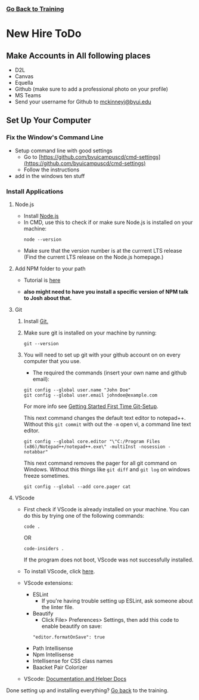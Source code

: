 ### [Go Back to Training](../Introduction/overview.md)

# New Hire ToDo

## Make Accounts in All following places

*   D2L
*   Canvas
*   Equella
*   Github (make sure to add a professional photo on your profile)
*   MS Teams
*   Send your username for Github to mckinneyj@byui.edu


## Set Up Your Computer

### Fix the Window's Command Line
*   Setup command line with good settings
    *   Go to [https://github.com/byuicampuscd/cmd-settings](https://github.com/byuicampuscd/cmd-settings)
    *   Follow the instructions
*   add in the  windows ten stuff

### Install Applications
1. Node.js
    * Install [Node.js](https://nodejs.org/en/)
    * In CMD, use this to check if or make sure Node.js is installed on your machine: 
        ```
        node --version
        ```
    *   Make sure that the version number is at the currrent LTS release (Find the current LTS release on the Node.js homepage.)

2. Add NPM folder to your path
    *   Tutorial is [here](https://docs.google.com/a/byui.edu/document/d/1g1SZvtLB56bxmMxzY-TIhVmaEgHKbnGrdxfiZpJ427c/edit?usp=sharing)

    * **also might need to have you install a specific version of NPM talk to Josh about that.**

3. Git
    1. Install [Git.](https://git-scm.com/download/win)
    2. Make sure git is installed on your machine by running: 
        ```
        git --version
        ```

    3. You will need to set up git with your github account on on every computer that you use. 
        * The required the commands (insert your own name and github email): 
        ```
        git config --global user.name "John Doe"
        git config --global user.email johndoe@example.com
        ```
        For more info see [Getting Started First Time Git-Setup](https://git-scm.com/book/en/v2/Getting-Started-First-Time-Git-Setup). 

        This next command changes the default text editor to notepad++. Without this `git commit` with out the `-m` open vi, a command line text editor.
            
        ```
        git config --global core.editor "\"C:/Program Files (x86)/Notepad++/notepad++.exe\" -multiInst -nosession -notabbar"
        ```
        This next command removes the pager for all git command on Windows. Without this things like `git diff` and `git log` on windows freeze sometimes.
        ```
        git config --global --add core.pager cat
        ```

4. VScode
    * First check if VScode is already installed on your machine. You can do this by trying one of the following commands:
        ```
        code .
        ```
        OR
        ```
        code-insiders .
        ```
        If the program does not boot, VScode was not successfully installed.

    * To install VScode, click [here](https://go.microsoft.com/fwlink/?LinkID=534107).
    * VScode extensions: 
        * ESLint
            * If you're having trouble setting up ESLint, ask someone about the linter file. 
        * Beautify
            * Click File> Preferences> Settings, then add this code to enable beautify on save:
            ```
            "editor.formatOnSave": true
            ```
        * Path Intellisense
        * Npm Intellisense
        * Intellisense for CSS class names
        * Baacket Pair Colorizer
    * VScode: [Documentation and Helper Docs](https://code.visualstudio.com/docs?dv=win)

Done setting up and installing everything? [Go back](./Introduction/overview.md) to the training.
